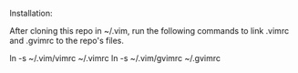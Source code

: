 Installation:

After cloning this repo in ~/.vim, run the following commands to link .vimrc and .gvimrc to the repo's files.

ln -s ~/.vim/vimrc ~/.vimrc
ln -s ~/.vim/gvimrc ~/.gvimrc
